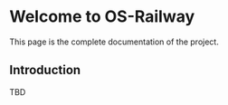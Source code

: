 # Welcome to OS-Railway

This page is the complete documentation of the project.

## Introduction 

TBD
